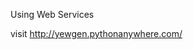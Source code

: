 Using Web Services

visit <a href='http://yewgen.pythonanywhere.com/'>http://yewgen.pythonanywhere.com/</a>
